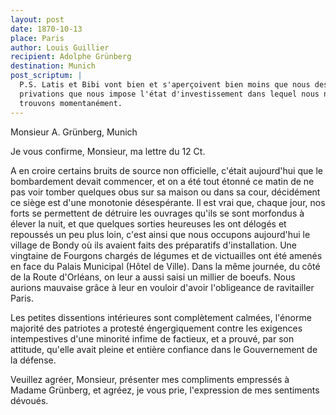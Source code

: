```yaml
---
layout: post
date: 1870-10-13
place: Paris
author: Louis Guillier
recipient: Adolphe Grünberg
destination: Munich
post_scriptum: |
  P.S. Latis et Bibi vont bien et s'aperçoivent bien moins que nous des
  privations que nous impose l'état d'investissement dans lequel nous nous
  trouvons momentanément.
---
```


Monsieur A. Grünberg, Munich


Je vous confirme, Monsieur, ma lettre du 12 Ct.

A en croire certains bruits de source non officielle, c'était aujourd'hui que
le bombardement devait commencer, et on a été tout étonné ce matin de ne pas
voir tomber quelques obus sur sa maison ou dans sa cour, décidément ce siège
est d'une monotonie désespérante. Il est vrai que, chaque jour, nos forts se
permettent de détruire les ouvrages qu'ils se sont morfondus à élever la nuit,
et que quelques sorties heureuses les ont délogés et repoussés un peu plus
loin, c'est ainsi que nous occupons aujourd'hui le village de Bondy où ils
avaient faits des préparatifs d'installation. Une vingtaine de Fourgons
chargés de légumes et de victuailles ont été amenés en face du Palais Municipal
(Hôtel de Ville). Dans la même journée, du côté de la Route d'Orléans, on leur
a aussi saisi un millier de boeufs. Nous aurions mauvaise grâce à leur en
vouloir d'avoir l'obligeance de ravitailler Paris.

Les petites dissentions intérieures sont complètement calmées, l'énorme
majorité des patriotes a protesté éngergiquement contre les exigences
intempestives d'une minorité infime de factieux, et a prouvé, par son attitude,
qu'elle avait pleine et entière confiance dans le Gouvernement de la défense.

Veuillez agréer, Monsieur, présenter mes compliments empressés à Madame
Grünberg, et agréez, je vous prie, l'expression de mes sentiments dévoués.
